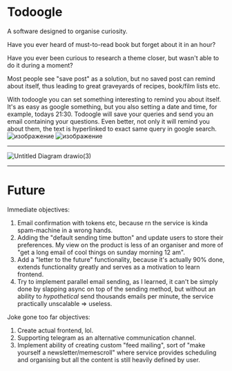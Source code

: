 # Todoogle

A software designed to organise curiosity.

Have you ever heard of must-to-read book but forget about it in an hour?

Have you ever been curious to research a theme closer, but wasn't able to do it during a moment?

Most people see "save post" as a solution, but no saved post can remind about itself, thus leading to great graveyards of recipes, book/film lists etc.

With todoogle you can set something interesting to remind you about itself. It's as easy as google something, but you also setting a date and time, for example, todays 21:30. Todoogle will save your queries and send you an email containing your questions. Even better, not only it will remind you about them, the text is hyperlinked to exact same query in google search.
![изображение](https://user-images.githubusercontent.com/25298003/166162928-6bf75932-5313-4d0d-8afd-db8b5fbc4e2d.png)
![изображение](https://user-images.githubusercontent.com/25298003/166163609-7ae22105-535e-4891-a946-53d1af2a2220.png)

____________________________________________________________________________________________________________________________________________________________

![Untitled Diagram drawio(3)](https://user-images.githubusercontent.com/25298003/166116059-e19fa06e-1f4a-4995-ac32-031e1f842a03.png)
______________________________________________________________________________________________________
# Future

Immediate objectives:
1) Email confirmation with tokens etc, because rn the service is kinda spam-machine in a wrong hands.
2) Adding the "default sending time button" and update users to store their preferences. My view on the product is less of an organiser and more of "get a long email of cool things on sunday morning 12 am".
3) Add a "letter to the future" functionality, because it's actually 90% done, extends functionality greatly and serves as a motivation to learn frontend.
4) Try to implement parallel email sending, as I learned, it can't be simply done by slapping async on top of the sending method, but without an ability to *hypothetical* send thousands emails per minute, the service practically unscalable => useless.

Joke gone too far objectives:
1) Create actual frontend, lol.
2) Supporting telegram as an alternative communication channel.
3) Implement ability of creating custom "feed mailing", sort of "make yourself a newsletter/memescroll" where service provides scheduling and organising but all the content is still heavily defined by user.
